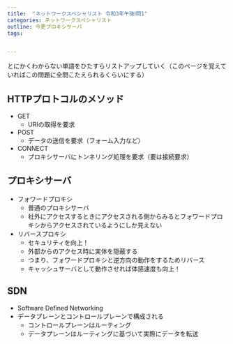 ```yaml
---
title:  "ネットワークスペシャリスト 令和3年午後Ⅰ問1"
categories: ネットワークスペシャリスト
outline: 今更プロキシサーバ
tags:


---
```



とにかくわからない単語をひたすらリストアップしていく（このページを覚えていればこの問題に全問こたえられるくらいにする）

## HTTPプロトコルのメソッド

- GET
  - URIの取得を要求
- POST
  - データの送信を要求（フォーム入力など）
- CONNECT
  - プロキシサーバにトンネリング処理を要求（要は接続要求）

## プロキシサーバ

- フォワードプロキシ
  - 普通のプロキシサーバ
  - 社外にアクセスするときにアクセスされる側からみるとフォワードプロキシからアクセスされているようにしか見えない
- リバースプロキシ
  - セキュリティを向上！
  - 外部からのアクセス時に実体を隠蔽する
  - つまり、フォワードプロキシと逆方向の動作をするためリバース
  - キャッシュサーバとして動作させれば体感速度も向上！

## SDN

- Software Defined Networking
- データプレーンとコントロールプレーンで構成される
  - コントロールプレーンはルーティング
  - データプレーンはルーティングに基づいて実際にデータを転送


